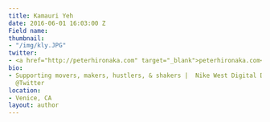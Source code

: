 ```yaml
---
title: Kamauri Yeh
date: 2016-06-01 16:03:00 Z
Field name: 
thumbnail:
- "/img/kly.JPG"
twitter:
- <a href="http://peterhironaka.com" target="_blank">peterhironaka.com</a>
bio:
- Supporting movers, makers, hustlers, & shakers |  Nike West Digital Director | Formerly
  @Twitter
location:
- Venice, CA
layout: author
---
```


